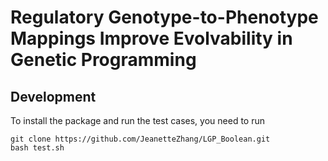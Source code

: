 # Regulatory Genotype-to-Phenotype Mappings Improve Evolvability in Genetic Programming


## Development
To install the package and run the test cases, you need to run
```
git clone https://github.com/JeanetteZhang/LGP_Boolean.git
bash test.sh
```
